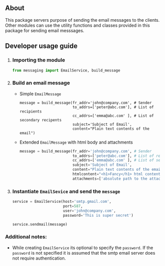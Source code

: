 ## About

This package servers purpose of sending the email messages to the clients. 
Other modules can use the utility functions and classes provided in this package for sending email messsages.

## Developer usage guide

1. ### Importing the module

    ```py
    from messaging import EmailService, build_message
    ```

2. ### Build an email message
   * Simple `EmailMessage`

      ```python3
      message = build_message(fr_addr='john@company.com', # Sender
                              to_addrs=['peter@abc.com'], # List of recipients
                              cc_addrs=['emma@abc.com' ], # List of secondary recipents
                              subject='Subject of Email',
                              content="Plain text contents of the email")
      ```

   * Extended `EmailMessage` with html body and attachments

      ```py
      message = build_message(fr_addr='john@company.com', # Sender
                              to_addrs=['peter@abc.com'], # List of recipients
                              cc_addrs=['emma@abc.com' ], # List of secondary recipents
                              subject='Subject of Email',
                              content="Plain text contents of the email",
                              htmlcontent="<h1>Fancy</h1> html content of the email",
                              attachments=['absolute path to the attachment'])
      ```

3. ### Instantiate `EmailSevice` and send the `message`

    ```py
    service = EmailService(host='smtp.gmail.com',
                           port=587,
                           user='john@company.com',
                           password='This is super secret')

    service.sendmail(message)
    ```


### Additional notes:

- While creating `EmailService` its optional to specify the `password`. If the `password` is not specified it is assumed that the smtp email server does not require authentication.
